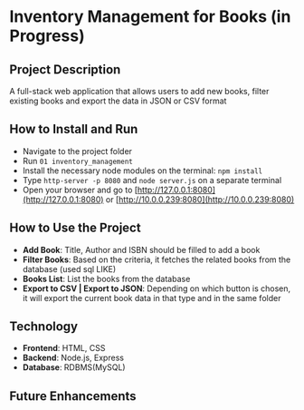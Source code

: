 # Inventory Management for Books (in Progress)

## Project Description
A full-stack web application that allows users to add new books, filter existing books and export the data in JSON or CSV format

## How to Install and Run
- Navigate to the project folder
- Run `01 inventory_management`
- Install the necessary node modules on the terminal: `npm install`
- Type `http-server -p 8080` and `node server.js` on a separate terminal
- Open your browser and go to [http://127.0.0.1:8080](http://127.0.0.1:8080) or [http://10.0.0.239:8080](http://10.0.0.239:8080)

## How to Use the Project
- **Add Book**: Title, Author and ISBN should be filled to add a book
- **Filter Books**: Based on the criteria, it fetches the related books from the database (used sql LIKE)
- **Books List**: List the books from the database
- **Export to CSV | Export to JSON**: Depending on which button is chosen, it will export the current book data in that type and in the same folder

## Technology
- **Frontend**: HTML, CSS
- **Backend**: Node.js, Express
- **Database**: RDBMS(MySQL)

## Future Enhancements

